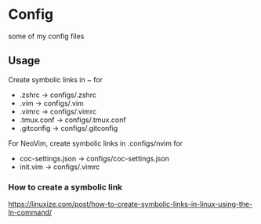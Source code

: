 # Config

some of my config files

## Usage

Create symbolic links in ~ for

-   .zshrc -> configs/.zshrc
-   .vim -> configs/.vim
-   .vimrc -> configs/.vimrc
-   .tmux.conf -> configs/.tmux.conf
-   .gitconfig -> configs/.gitconfig

For NeoVim, create symbolic links in .configs/nvim for

-   coc-settings.json -> configs/coc-settings.json
-   init.vim -> configs/.vimrc

### How to create a symbolic link

https://linuxize.com/post/how-to-create-symbolic-links-in-linux-using-the-ln-command/

